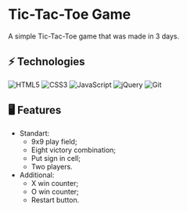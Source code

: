 # Tic-Tac-Toe Game
A simple Tic-Tac-Toe game that was made in 3 days.

## ⚡ Technologies
![HTML5](https://img.shields.io/badge/-HTML5-E34F26?style=flat-square&logo=html5&logoColor=white)
![CSS3](https://img.shields.io/badge/-CSS3-1572B6?style=flat-square&logo=css3)
![JavaScript](https://img.shields.io/badge/-JavaScript-6F7109?style=flat-square&logo=javascript)
![jQuery](https://img.shields.io/badge/-jQuery-032741?style=flat-square&logo=jQuery&logoColor=0865A7)
![Git](https://img.shields.io/badge/-Git-772719?style=flat-square&logo=git)

## 🖥️ Features
- Standart:
    - 9x9 play field;
    - Eight victory combination;
    - Put sign in cell;
    - Two players.
- Additional:
    - X win counter;
    - O win counter;
    - Restart button.
